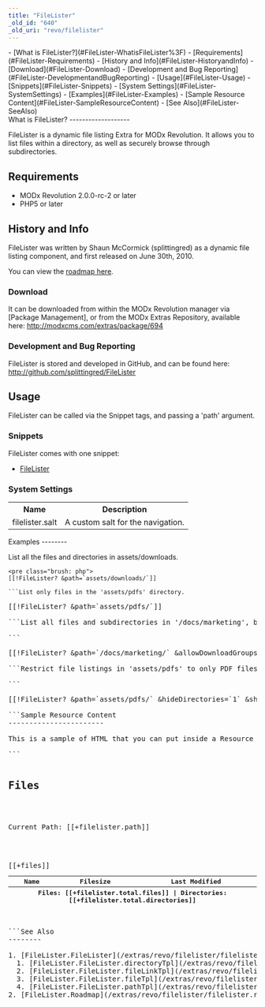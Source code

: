 ```yaml
---
title: "FileLister"
_old_id: "640"
_old_uri: "revo/filelister"
---
```


<div>- [What is FileLister?](#FileLister-WhatisFileLister%3F)
- [Requirements](#FileLister-Requirements)
- [History and Info](#FileLister-HistoryandInfo)
  - [Download](#FileLister-Download)
  - [Development and Bug Reporting](#FileLister-DevelopmentandBugReporting)
- [Usage](#FileLister-Usage)
  - [Snippets](#FileLister-Snippets)
  - [System Settings](#FileLister-SystemSettings)
- [Examples](#FileLister-Examples)
- [Sample Resource Content](#FileLister-SampleResourceContent)
- [See Also](#FileLister-SeeAlso)

</div>What is FileLister?
-------------------

FileLister is a dynamic file listing Extra for MODx Revolution. It allows you to list files within a directory, as well as securely browse through subdirectories.

Requirements
------------

- MODx Revolution 2.0.0-rc-2 or later
- PHP5 or later

History and Info
----------------

FileLister was written by Shaun McCormick (splittingred) as a dynamic file listing component, and first released on June 30th, 2010.

You can view the [roadmap here](/extras/revo/filelister/filelister.roadmap "FileLister.Roadmap").

### Download

It can be downloaded from within the MODx Revolution manager via <span class="error">\[Package Management\]</span>, or from the MODx Extras Repository, available here: <http://modxcms.com/extras/package/694>

### Development and Bug Reporting

FileLister is stored and developed in GitHub, and can be found here: <http://github.com/splittingred/FileLister>

Usage
-----

FileLister can be called via the Snippet tags, and passing a 'path' argument.

### Snippets

FileLister comes with one snippet:

- [FileLister](/extras/revo/filelister/filelister.filelister "FileLister.FileLister")

### System Settings

<table><tbody><tr><th>Name</th><th>Description</th></tr><tr><td>filelister.salt</td><td>A custom salt for the navigation.</td></tr></tbody></table>Examples
--------

List all the files and directories in assets/downloads.

```
<pre class="brush: php">
[[!FileLister? &path=`assets/downloads/`]]

```List only files in the 'assets/pdfs' directory.

```
<pre class="brush: php">
[[!FileLister? &path=`assets/pdfs/`]]

```List all files and subdirectories in '/docs/marketing', but don't allow file viewing or downloading except for users logged in and in the 'Marketing' or 'CEO' groups.

```
<pre class="brush: php">
[[!FileLister? &path=`/docs/marketing/` &allowDownloadGroups=`Marketing,CEO`]]

```Restrict file listings in 'assets/pdfs' to only PDF files:

```
<pre class="brush: php">
[[!FileLister? &path=`assets/pdfs/` &hideDirectories=`1` &showExt=`pdf`]]

```Sample Resource Content
-----------------------

This is a sample of HTML that you can put inside a Resource to output your content. You'll need to have the toPlaceholder property set to 'files' for this to work, and call your FileLister snippet uncached **before** this HTML.

```
<pre class="brush: php">
<h2>Files</h2>

<p>Current Path: <span>[[+filelister.path]]</span></p>

<table>
<thead>
<tr>
  <th>Name</th>
  <th>Filesize</th>
  <th>Last Modified</th>
</tr>
</thead>
<tfoot>
<tr>
  <th colspan="3">
    Files: [[+filelister.total.files]] 
    | Directories: [[+filelister.total.directories]]
  </th>
</tr>
<tbody>
[[+files]]
</tbody>
</table>

```See Also
--------

1. [FileLister.FileLister](/extras/revo/filelister/filelister.filelister)
  1. [FileLister.FileLister.directoryTpl](/extras/revo/filelister/filelister.filelister/filelister.filelister.directorytpl)
  2. [FileLister.FileLister.fileLinkTpl](/extras/revo/filelister/filelister.filelister/filelister.filelister.filelinktpl)
  3. [FileLister.FileLister.fileTpl](/extras/revo/filelister/filelister.filelister/filelister.filelister.filetpl)
  4. [FileLister.FileLister.pathTpl](/extras/revo/filelister/filelister.filelister/filelister.filelister.pathtpl)
2. [FileLister.Roadmap](/extras/revo/filelister/filelister.roadmap)